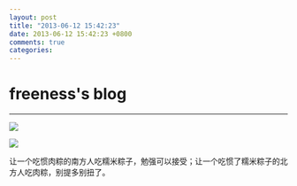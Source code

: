 ```yaml
---
layout: post
title: "2013-06-12 15:42:23"
date: 2013-06-12 15:42:23 +0800
comments: true
categories: 
---
```


# freeness's blog

----------

![](http://okqmqrbgo.bkt.clouddn.com/201306121542231.jpg)

![](http://okqmqrbgo.bkt.clouddn.com/201306121542232.jpg)

>
让一个吃惯肉粽的南方人吃糯米粽子，勉强可以接受；让一个吃惯了糯米粽子的北方人吃肉粽，别提多别扭了。